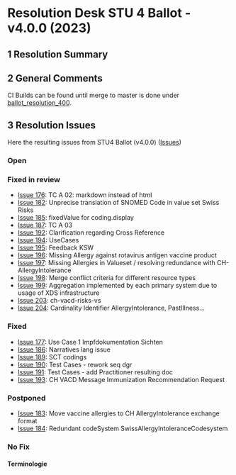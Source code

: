 # Resolution Desk STU 4 Ballot - v4.0.0 (2023)

## 1 Resolution Summary


## 2 General Comments
CI Builds can be found until merge to master is done under [ballot_resolution_400](http://build.fhir.org/ig/hl7ch/ch-vacd/branches/ballot_resolution_400/index.html).


## 3 Resolution Issues
Here the resulting issues from STU4 Ballot (v4.0.0) ([Issues](https://github.com/hl7ch/ch-vacd/labels/v4.0.0%20-%20STU%204))


### Open


### Fixed in review
* [Issue 176](https://github.com/hl7ch/ch-vacd/issues/176): TC A 02: markdown instead of html
* [Issue 182](https://github.com/hl7ch/ch-vacd/issues/182): Unprecise translation of SNOMED Code in value set Swiss Risks
* [Issue 185](https://github.com/hl7ch/ch-vacd/issues/185): fixedValue for coding.display
* [Issue 187](https://github.com/hl7ch/ch-vacd/issues/187): TC A 03
* [Issue 192](https://github.com/hl7ch/ch-vacd/issues/192): Clarification regarding Cross Reference 
* [Issue 194](https://github.com/hl7ch/ch-vacd/issues/194): UseCases
* [Issue 195](https://github.com/hl7ch/ch-vacd/issues/195): Feedback KSW
* [Issue 196](https://github.com/hl7ch/ch-vacd/issues/196): Missing Allergy against rotavirus antigen vaccine product
* [Issue 197](https://github.com/hl7ch/ch-vacd/issues/197): Missing Allergies in Valueset / resolving redundance with CH-AllergyIntolerance 
* [Issue 198](https://github.com/hl7ch/ch-vacd/issues/198): Merge conflict criteria for different resource types
* [Issue 199](https://github.com/hl7ch/ch-vacd/issues/199): Aggregation implemented by each primary system due to usage of XDS infrastructure
* [Issue 203](https://github.com/hl7ch/ch-vacd/issues/203): ch-vacd-risks-vs
* [Issue 204](ttps://github.com/hl7ch/ch-vacd/issues/204): Cardinality Identifier AllergyIntolerance, PastIllness...

### Fixed
* [Issue 177](https://github.com/hl7ch/ch-vacd/issues/177): Use Case 1 Impfdokumentation Sichten
* [Issue 186](https://github.com/hl7ch/ch-vacd/issues/186): Narratives lang issue 
* [Issue 189](https://github.com/hl7ch/ch-vacd/issues/189): SCT codings
* [Issue 190](https://github.com/hl7ch/ch-vacd/issues/190): Test Cases - rework seq dgr
* [Issue 191](https://github.com/hl7ch/ch-vacd/issues/191): Test Cases - add Practitioner resulting doc
* [Issue 193](https://github.com/hl7ch/ch-vacd/issues/193): CH VACD Message Immunization Recommendation Request 



### Postponed
* [Issue 183](https://github.com/hl7ch/ch-vacd/issues/183): Move vaccine allergies to CH AllergyIntolerance exchange format
* [Issue 184](https://github.com/hl7ch/ch-vacd/issues/184): Redundant codeSystem SwissAllergyIntoleranceCodesystem

### No Fix


#### Terminologie
